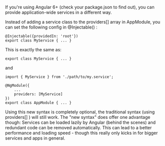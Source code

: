 If you're using Angular 6+ (check your package.json to find out), you can provide application-wide services in a different way.

Instead of adding a service class to the providers[] array in AppModule, you can set the following config in @Injectable() :

```
@Injectable({providedIn: 'root'})
export class MyService { ... }
```

This is exactly the same as:

```
export class MyService { ... }
```

and

```
import { MyService } from './path/to/my.service';

@NgModule({
    ...
    providers: [MyService]
})
export class AppModule { ... }
```

Using this new syntax is completely optional, the traditional syntax (using providers[] ) will still work. The "new syntax" does offer one advantage though: Services can be loaded lazily by Angular (behind the scenes) and redundant code can be removed automatically. This can lead to a better performance and loading speed - though this really only kicks in for bigger services and apps in general.
